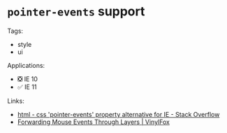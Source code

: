 # `pointer-events` support

Tags:

-   style
-   ui

Applications:

-   ❎ IE 10
-   ✅ IE 11

Links:

-   [html - css 'pointer-events' property alternative for IE - Stack Overflow](http://stackoverflow.com/questions/5855135/css-pointer-events-property-alternative-for-ie)
-   [Forwarding Mouse Events Through Layers | VinylFox](http://www.vinylfox.com/forwarding-mouse-events-through-layers/)

